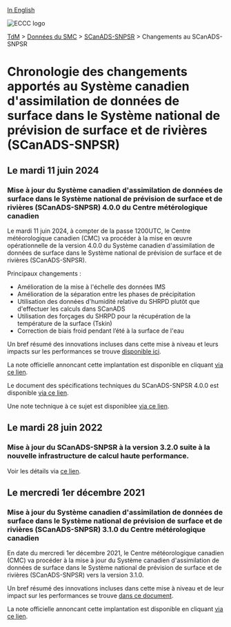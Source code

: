 [In English](changelog_caldas-nsrps_en.md)

![ECCC logo](../../img_eccc-logo.png)

[TdM](../../readme_fr.md) > [Données du SMC](../readme_fr.md) > [SCanADS-SNPSR](readme_caldas-nsrps_fr.md) > Changements au SCanADS-SNPSR

# Chronologie des changements apportés au Système canadien d'assimilation de données de surface dans le Système national de prévision de surface et de rivières (SCanADS-SNPSR)

## Le mardi 11 juin 2024

### Mise à jour du Système canadien d'assimilation de données de surface dans le Système national de prévision de surface et de rivières (SCanADS-SNPSR) 4.0.0 du Centre métérologique canadien

Le mardi 11 juin 2024, à compter de la passe 1200UTC, le Centre météorologique canadien (CMC) va procéder à la mise en œuvre opérationnelle de la version 4.0.0 du Système canadien d'assimilation de données de surface dans le Système national de prévision de surface et de rivières (SCanADS-SNPSR).

Principaux changements :

* Amélioration de la mise à l'échelle des données IMS
* Amélioration de la séparation entre les phases de précipitation
* Utilisation des données d'humidité relative du SHRPD plutôt que d'effectuer les calculs dans SCanADS
* Utilisation des forçages du SHRPD pour la récupération de la température de la surface (Tskin)
* Correction de biais froid pendant l’été à la surface de l'eau

Un bref résumé des innovations incluses dans cette mise à niveau et leurs impacts sur les performances se trouve [disponible ici](https://collaboration.cmc.ec.gc.ca/cmc/cmoi/product_guide/docs/fact_sheets/factsheet_caldas-nsrps-400_f.pdf).

La note officielle annoncant cette implantation est disponible en cliquant [via ce lien](https://dd.meteo.gc.ca/doc/genots/2024/06/10/NOCN03_CWAO_101857___46443).

Le document des spécifications techniques du SCanADS-SNPSR 4.0.0 est disponible [via ce lien](https://collaboration.cmc.ec.gc.ca/cmc/CMOI/product_guide/docs/tech_specifications/tech_specifications_CALDAS-NSRPS_4.0.0_f.pdf).

Une note technique à ce sujet est disponiblee [via ce lien](https://collaboration.cmc.ec.gc.ca/cmc/CMOI/product_guide/docs/tech_notes/technote_caldas-nsrps-400_f.pdf).

## Le mardi 28 juin 2022

### Mise à jour du SCanADS-SNPSR à la version 3.2.0 suite à la nouvelle infrastructure de calcul haute performance. 

Voir les détails via [ce lien](../changelog_multisystems_fr.md).

## Le mercredi 1er décembre 2021

### Mise à jour du Système canadien d'assimilation de données de surface dans le Système national de prévision de surface et de rivières (SCanADS-SNPSR) 3.1.0 du Centre métérologique canadien

En date du mercredi 1er décembre 2021, le Centre météorologique canadien (CMC) va procéder à la mise à jour du Système canadien d'assimilation de données de surface dans le Système national de prévision de surface et de rivières (SCanADS-SNPSR) vers la version 3.1.0.

Un bref résumé des innovations incluses dans cette mise à niveau et de leur impact sur les performances se trouve [dans ce document](https://collaboration.cmc.ec.gc.ca/cmc/cmoi/product_guide/docs/fact_sheets/factsheet_caldas-nsrps-310_f.pdf).

La note officielle annoncant cette implantation est disponible en cliquant [via ce lien](https://dd.meteo.gc.ca/doc/genots/2021/11/26/NOCN03_CWAO_262118___50159).






